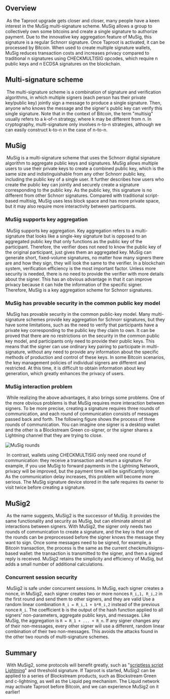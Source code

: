 ## Overview

​		As the Taproot upgrade gets closer and closer, many people have a keen interest in the MuSig multi-signature scheme. MuSig allows a group to collectively own some bitcoins and create a single signature to authorize payment. Due to the innovative key aggregation feature of MuSig, this signature is a regular Schnorr signature. Once Taproot is activated, it can be processed by Bitcoin. When used to create multiple signature wallets, MuSig reduces transaction costs and increases privacy compared to traditional n signatures using CHECKMULTISIG opcodes, which require n public keys and n ECDSA signatures on the blockchain.

## Multi-signature scheme

​		The multi-signature scheme is a combination of signature and verification algorithms, in which multiple signers (each person has their private key/public key) jointly sign a message to produce a single signature. Then, anyone who knows the message and the signer's public key can verify this single signature. Note that in the context of Bitcoin, the term "multisig" usually refers to a k-of-n strategy, where k may be different from n. In cryptography, multi-signature only involves n-to-n strategies, although we can easily construct k-to-n in the case of n-to-n.

## MuSig

​		MuSig is a multi-signature scheme that uses the Schnorr digital signature algorithm to aggregate public keys and signatures. MuSig allows multiple users to use their private keys to create a combined public key, which is the same size and indistinguishable from any other Schnorr public key, including the public key of a single user. It further describes how users who create the public key can jointly and securely create a signature corresponding to the public key. As the public key, this signature is no different from other Schnorr signatures. Compared with traditional script-based multisig, MuSig uses less block space and has more private space, but it may also require more interactivity between participants.

### MuSig supports key aggregation

​		MuSig supports key aggregation. Key aggregation refers to a multi-signature that looks like a single-key signature but is opposed to an aggregated public key that only functions as the public key of the participant. Therefore, the verifier does not need to know the public key of the original participant, just gives them an aggregated key. MuSig can generate short, fixed-volume signatures, no matter how many signers there are and how they sign, they will look the same to the verifier. In a blockchain system, verification efficiency is the most important factor. Unless more security is needed, there is no need to provide the verifier with more details about the signer. This has an obvious advantage in that it can improve privacy because it can hide the information of the specific signer. Therefore, MuSig is a key aggregation scheme for Schnorr signatures.

### MuSig has provable security in the common public key model

​		MuSig has provable security in the common public-key model. Many multi-signature schemes provide key aggregation for Schnorr signatures, but they have some limitations, such as the need to verify that participants have a private key corresponding to the public key they claim to own. It can be proved that there are no restrictions on the security in the common public key model, and participants only need to provide their public keys. This means that the signer can use ordinary key pairing to participate in multi-signature, without any need to provide any information about the specific methods of production and control of these keys. In some Bitcoin scenarios, the key management policies of individual signers are different and restricted. At this time, it is difficult to obtain information about key generation, which greatly enhances the privacy of users.

### MuSig interaction problem

​		While realizing the above advantages, it also brings some problems. One of the more obvious problems is that MuSig requires more interaction between signers. To be more precise, creating a signature requires three rounds of communication, and each round of communication consists of messages passed back and forth. The following figure shows the process of three rounds of communication. You can imagine one signer is a desktop wallet and the other is a Blockstream Green co-signer, or the signer shares a Lightning channel that they are trying to close.

![MuSig rounds](https://miro.medium.com/max/553/0*f1uUkZ0BCB1aQrC0.png)

​		In contrast, wallets using CHECKMULTISIG only need one round of communication: they receive a transaction and return a signature. For example, if you use MuSig to forward payments in the Lightning Network, privacy will be improved, but the payment time will be significantly longer. As the communication delay increases, this problem will become more serious. The MuSig signature device stored in the safe requires its owner to visit twice before creating a signature.

## MuSig2

​		As the name suggests, MuSig2 is the successor of MuSig. It provides the same functionality and security as MuSig, but can eliminate almost all interactions between signers. With MuSig2, the signer only needs two rounds of communication to create a signature, and the key is that one of the rounds can be preprocessed before the signer knows the message they want to sign. Once some messages need to be signed, for example, a Bitcoin transaction, the process is the same as the current checkmultisigns-based wallet: the transaction is transmitted to the signer, and then a signed reply is received. MuSig2 retains the simplicity and efficiency of MuSig, but adds a small number of additional calculations.

### Concurrent session security

​		MuSig2 is safe under concurrent sessions. In MuSig, each signer creates a nonce, in MuSig2, each signer creates two or more nonces `R_i,1, R_i,2` in the first round and send them to other signers, and they are valid Use a random linear combination `R_i = R_i,1 + b*R_i,2` instead of the previous nonce `R_i`. The coefficient b is the output of the hash function applied to all signers' non-parameters, aggregate public keys, and messages. Like MuSig, the aggregation is `R = R_1 + ... + R_n`. If any signer changes any of their non-messages, every other signer will use a different, random linear combination of their two non-messages. This avoids the attacks found in the other two rounds of multi-signature schemes.

## Summary

​		With MuSig2, some protocols will benefit greatly, such as "[scriptless script Lightning](https://github.com/ElementsProject/scriptless-scripts/blob/master/md/multi-hop-locks.md)" and threshold signature. If Taproot is started, MuSig2 can be applied to a series of Blockstream products, such as Blockstream Green and c-lightning, as well as the Liquid peg mechanism. The Liquid network may activate Taproot before Bitcoin, and we can experience MuSig2 on it earlier!